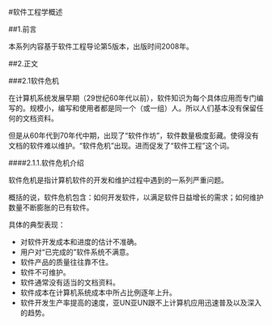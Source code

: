 #软件工程学概述

##1.前言

本系列内容基于软件工程导论第5版本，出版时间2008年。

##2.正文

###2.1软件危机

在计算机系统发展早期（29世纪60年代以前），软件知识为每个具体应用而专门编写的。规模小，编写和使用者都是同一个（或一组）人。所以人们基本没有保留任何的文档资料。

但是从60年代到70年代中期，出现了“软件作坊”，软件数量极度彭藏。使得没有文档的软件难以维护。“软件危机”出现。进而促发了“软件工程”这个词。

####2.1.1.软件危机介绍

软件危机是指计算机软件的开发和维护过程中遇到的一系列严重问题。

概括的说，软件危机包含：如何开发软件，以满足软件日益增长的需求；如何维护数量不断膨胀的已有软件。

具体的典型表现：

* 对软件开发成本和进度的估计不准确。
* 用户对“已完成的”软件系统不满意。
* 软件产品的质量往往靠不住。
* 软件不可维护。
* 软件通常没有适当的文档资料。
* 软件成本在计算机系统成本中所占比例逐年上升。
* 软件开发生产率提高的速度，亚UN亚UN跟不上计算机应用迅速普及以及深入的趋势。